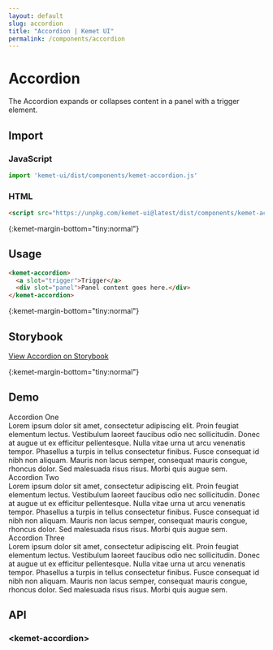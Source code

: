 ```yaml
---
layout: default
slug: accordion
title: "Accordion | Kemet UI"
permalink: /components/accordion
---
```


# Accordion

The Accordion expands or collapses content in a panel with a trigger element.

## Import 

### JavaScript
```javascript
import 'kemet-ui/dist/components/kemet-accordion.js'
```
### HTML
```html
<script src="https://unpkg.com/kemet-ui@latest/dist/components/kemet-accordion.js" type="module"></script>
```


{:kemet-margin-bottom="tiny:normal"}
## Usage

```html
<kemet-accordion>
  <a slot="trigger">Trigger</a>
  <div slot="panel">Panel content goes here.</div>
</kemet-accordion>
```

{:kemet-margin-bottom="tiny:normal"}
## Storybook

[View Accordion on Storybook](https://storybook.kemet.dev/?path=/story/components-kemet-accordion--single)


{:kemet-margin-bottom="tiny:normal"}
## Demo

<docs-showcase>
<div>
  <kemet-accordion>
    <div slot="trigger">
      <span>Accordion One</span>
      <span class="plus"></span>
      <span class="minus"></span>
    </div>
    <div slot="panel">
      Lorem ipsum dolor sit amet, consectetur adipiscing elit. Proin feugiat 
      elementum lectus. Vestibulum laoreet faucibus odio nec sollicitudin. 
      Donec at augue ut ex efficitur pellentesque. Nulla vitae urna ut arcu 
      venenatis tempor. Phasellus a turpis in tellus consectetur finibus. 
      Fusce consequat id nibh non aliquam. Mauris non lacus semper, consequat 
      mauris congue, rhoncus dolor. Sed malesuada risus risus. Morbi quis 
      augue sem.
    </div>
  </kemet-accordion>
  <kemet-accordion>
    <div slot="trigger">
      <span>Accordion Two</span>
      <span class="plus"></span>
      <span class="minus"></span>
    </div>
    <div slot="panel">
      Lorem ipsum dolor sit amet, consectetur adipiscing elit. Proin feugiat 
      elementum lectus. Vestibulum laoreet faucibus odio nec sollicitudin. 
      Donec at augue ut ex efficitur pellentesque. Nulla vitae urna ut arcu 
      venenatis tempor. Phasellus a turpis in tellus consectetur finibus. 
      Fusce consequat id nibh non aliquam. Mauris non lacus semper, consequat 
      mauris congue, rhoncus dolor. Sed malesuada risus risus. Morbi quis 
      augue sem.
    </div>
  </kemet-accordion>
  <kemet-accordion>
    <div slot="trigger">
      <span>Accordion Three</span>
      <span class="plus"></span>
      <span class="minus"></span>
    </div>
    <div slot="panel">
      Lorem ipsum dolor sit amet, consectetur adipiscing elit. Proin feugiat 
      elementum lectus. Vestibulum laoreet faucibus odio nec sollicitudin. 
      Donec at augue ut ex efficitur pellentesque. Nulla vitae urna ut arcu 
      venenatis tempor. Phasellus a turpis in tellus consectetur finibus. 
      Fusce consequat id nibh non aliquam. Mauris non lacus semper, consequat 
      mauris congue, rhoncus dolor. Sed malesuada risus risus. Morbi quis 
      augue sem.
    </div>
  </kemet-accordion>
</div>
</docs-showcase>

## API

### &lt;kemet-accordion&gt;

<docs-api-table base-url="{{ site.baseurl }}" component="kemet-accordion"></docs-api-table>
